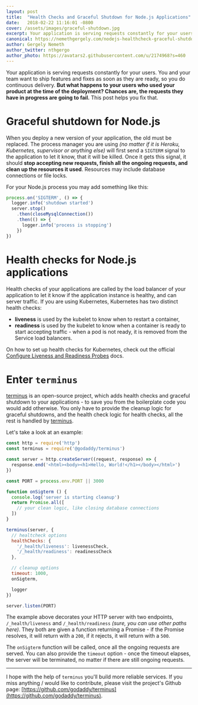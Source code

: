 ```yaml
---
layout: post
title:  "Health Checks and Graceful Shutdown for Node.js Applications"
date:   2018-02-22 11:16:01 -0800
cover: /assets/images/graceful-shutdown.jpg
excerpt: Your application is serving requests constantly for your users. You and your team want to ship features and fixes as soon as they are ready, so you do continuous delivery. But what happens to your users who used your product at the time of the deployment? Chances are, the requests they have in progress are going to fail. This post helps you fix that.
canonical: https://nemethgergely.com/nodejs-healthcheck-graceful-shutdown
author: Gergely Nemeth
author_twitter: nthgergo
author_photo: https://avatars2.githubusercontent.com/u/2174968?s=460
---
```


Your application is serving requests constantly for your users. You and your team want to ship features and fixes as soon as they are ready, so you do continuous delivery. **But what happens to your users who used your product at the time of the deployment? Chances are, the requests they have in progress are going to fail.** This post helps you fix that.

# Graceful shutdown for Node.js

When you deploy a new version of your application, the old must be replaced. The process manager you are using *(no matter if it is Heroku, Kubernetes, supervisor or anything else)* will first send a `SIGTERM` signal to the application to let it know, that it will be killed. Once it gets this signal, it should **stop accepting new requests, finish all the ongoing requests, and clean up the resources it used**. Resources may include database connections or file locks.

For your Node.js process you may add something like this:

```javascript
process.on('SIGTERM', () => {
  logger.info('shutdown started')
  server.stop()
    .then(closeMysqlConnection())
    .then(() => {
      logger.info('process is stopping')
    })
})
```

# Health checks for Node.js applications

Health checks of your applications are called by the load balancer of your application to let it know if the application instance is healthy, and can server traffic. If you are using Kubernetes, Kubernetes has two distinct health checks:

* **liveness** is used by the kubelet to know when to restart a container,
* **readiness** is used by the kubelet to know when a container is ready to start accepting traffic - when a pod is not ready, it is removed from the Service load balancers.

On how to set up health checks for Kubernetes, check out the official [Configure Liveness and Readiness Probes](https://kubernetes.io/docs/tasks/configure-pod-container/configure-liveness-readiness-probes/) docs.

# Enter `terminus`

[terminus](https://github.com/godaddy/terminus) is an open-source project, which adds health checks and graceful shutdown to your applications - to save you from the boilerplate code you would add otherwise. You only have to provide the cleanup logic for graceful shutdowns, and the health check logic for health checks, all the rest is handled by [terminus](https://github.com/godaddy/terminus).

Let's take a look at an example:

```javascript
const http = require('http')
const terminus = require('@godaddy/terminus')

const server = http.createServer((request, response) => {
  response.end('<html><body><h1>Hello, World!</h1></body></html>')
})

const PORT = process.env.PORT || 3000

function onSigterm () {
  console.log('server is starting cleanup')
  return Promise.all([
    // your clean logic, like closing database connections
  ])
}

terminus(server, {
  // healtcheck options
  healthChecks: {
    '/_health/liveness': livenessCheck,
    '/_health/readiness': readinessCheck
  },

  // cleanup options
  timeout: 1000,
  onSigterm,

  logger
})

server.listen(PORT)
```

The example above decorates your HTTP server with two endpoints, `/_health/liveness` and `/_health/readiness` *(sure, you can use other paths here)*. They both are given a function returning a Promise - if the Promise resolves, it will return with a `200`, if it rejects, it will return with a `500`.

The `onSigterm` function will be called, once all the ongoing requests are served. You can also provide the `timeout` option - once the timeout elapses, the server will be terminated, no matter if there are still ongoing requests.

---

I hope with the help of `terminus` you'll build more reliable services. If you miss anything / would like to contribute, please visit the project's Github page: [https://github.com/godaddy/terminus](https://github.com/godaddy/terminus).
